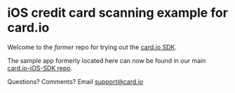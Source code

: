 iOS credit card scanning example for card.io
============================================

Welcome to the *former* repo for trying out the [card.io SDK](https://www.card.io/).

The sample app formerly located here can now be found in our main [card.io-iOS-SDK repo](https://github.com/card-io/card.io-iOS-SDK).

Questions? Comments? Email support@card.io
